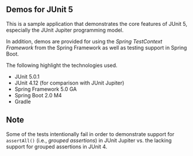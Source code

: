 ## Demos for JUnit 5

This is a sample application that demonstrates the core features of JUnit 5, especially the JUnit Jupiter programming model.

In addition, demos are provided for using the _Spring TestContext Framework_ from the Spring Framework as well as testing support in Spring Boot.

The following highlight the technologies used.

* JUnit 5.0.1
* JUnit 4.12 (for comparison with JUnit Jupiter)
* Spring Framework 5.0 GA
* Spring Boot 2.0 M4
* Gradle

## Note

Some of the tests intentionally fail in order to demonstrate support for `assertAll()` (i.e., _grouped assertions_) in JUnit Jupiter vs. the lacking support for grouped assertions in JUnit 4.
